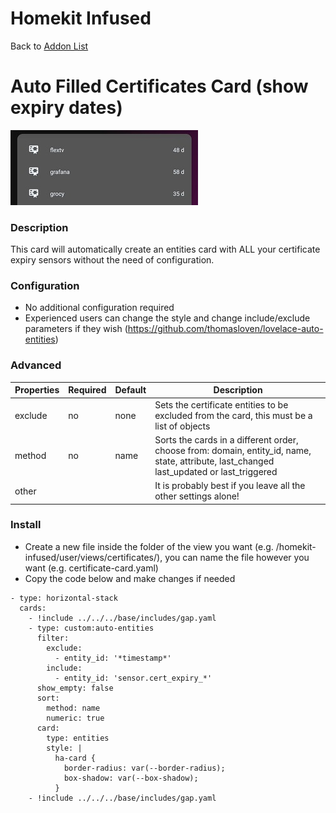 # Homekit Infused

Back to [Addon List](../addon_list.md)

# Auto Filled Certificates Card (show expiry dates)
![Homekit Infused](../images/certificates-card.png)

### Description
This card will automatically create an entities card with ALL your certificate expiry sensors without the need of configuration.

### Configuration
- No additional configuration required 
- Experienced users can change the style and change include/exclude parameters if they wish (https://github.com/thomasloven/lovelace-auto-entities)

### Advanced

| Properties | Required | Default | Description |
|----------------------------------|-------------|----------------------------------|----------------------------------------------------------------------------------------------------------------------------------------------------------------------|
| exclude | no | none | Sets the certificate entities to be excluded from the card, this must be a list of objects |
| method | no | name | Sorts the cards in a different order, choose from: domain, entity_id, name, state, attribute, last_changed last_updated or last_triggered |
| other | | | It is probably best if you leave all the other settings alone! |


### Install
- Create a new file inside the folder of the view you want (e.g. /homekit-infused/user/views/certificates/), you can name the file however you want (e.g. certificate-card.yaml)
- Copy the code below and make changes if needed

```
- type: horizontal-stack
  cards:
    - !include ../../../base/includes/gap.yaml
    - type: custom:auto-entities
      filter:
        exclude:
          - entity_id: '*timestamp*'
        include:
          - entity_id: 'sensor.cert_expiry_*'
      show_empty: false
      sort:
        method: name
        numeric: true
      card:
        type: entities
        style: |
          ha-card {
            border-radius: var(--border-radius);
            box-shadow: var(--box-shadow);
          }
    - !include ../../../base/includes/gap.yaml
  ```
 
